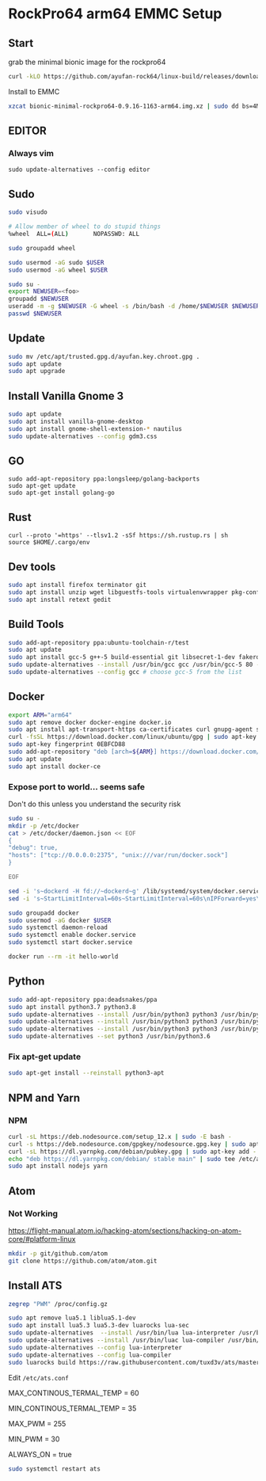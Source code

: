 # RockPro64 arm64 EMMC Setup

## Start


grab the minimal bionic image for the rockpro64

```bash
curl -kLO https://github.com/ayufan-rock64/linux-build/releases/download/0.9.16/bionic-minimal-rockpro64-0.9.16-1163-arm64.img.xz
```

Install to EMMC

```bash
xzcat bionic-minimal-rockpro64-0.9.16-1163-arm64.img.xz | sudo dd bs=4M of=/dev/mmcblk1 iflag=fullblock oflag=direct status=progress
```



## EDITOR

### Always vim

```
sudo update-alternatives --config editor
```

## Sudo

```bash
sudo visudo
```

```bash
# Allow member of wheel to do stupid things
%wheel  ALL=(ALL)       NOPASSWD: ALL
```

```bash
sudo groupadd wheel
```

```bash
sudo usermod -aG sudo $USER
sudo usermod -aG wheel $USER
```

```bash
sudo su -
export NEWUSER=<foo>
groupadd $NEWUSER
useradd -m -g $NEWUSER -G wheel -s /bin/bash -d /home/$NEWUSER $NEWUSER
passwd $NEWUSER
```

## Update

```bash
sudo mv /etc/apt/trusted.gpg.d/ayufan.key.chroot.gpg .
sudo apt update
sudo apt upgrade
```
 
## Install Vanilla Gnome 3

```bash
sudo apt update
sudo apt install vanilla-gnome-desktop
sudo apt install gnome-shell-extension-* nautilus
sudo update-alternatives --config gdm3.css
```

## GO

```
sudo add-apt-repository ppa:longsleep/golang-backports
sudo apt-get update
sudo apt-get install golang-go
```

## Rust

```
curl --proto '=https' --tlsv1.2 -sSf https://sh.rustup.rs | sh
source $HOME/.cargo/env
```


## Dev tools

```bash
sudo apt install firefox terminator git
sudo apt install unzip wget libguestfs-tools virtualenvwrapper pkg-config zip
sudo apt install retext gedit
```

## Build Tools

```bash 
sudo add-apt-repository ppa:ubuntu-toolchain-r/test
sudo apt update
sudo apt install gcc-5 g++-5 build-essential git libsecret-1-dev fakeroot rpm libx11-dev libxkbfile-dev
sudo update-alternatives --install /usr/bin/gcc gcc /usr/bin/gcc-5 80 --slave /usr/bin/g++ g++ /usr/bin/g++-5
sudo update-alternatives --config gcc # choose gcc-5 from the list
```

## Docker

```bash
export ARM="arm64"
sudo apt remove docker docker-engine docker.io
sudo apt install apt-transport-https ca-certificates curl gnupg-agent software-properties-common
curl -fsSL https://download.docker.com/linux/ubuntu/gpg | sudo apt-key add -
sudo apt-key fingerprint 0EBFCD88
sudo add-apt-repository "deb [arch=${ARM}] https://download.docker.com/linux/ubuntu $(lsb_release -cs) edge"
sudo apt update
sudo apt install docker-ce
```

### Expose port to world... seems safe

Don't do this unless you understand the security risk

```bash
sudo su -
mkdir -p /etc/docker
cat > /etc/docker/daemon.json << EOF
{
"debug": true,
"hosts": ["tcp://0.0.0.0:2375", "unix:///var/run/docker.sock"]
}

EOF

sed -i 's~dockerd -H fd://~dockerd~g' /lib/systemd/system/docker.service
sed -i 's~StartLimitInterval=60s~StartLimitInterval=60s\nIPForward=yes\n~g' /lib/systemd/system/docker.service
```


```bash
sudo groupadd docker
sudo usermod -aG docker $USER
sudo systemctl daemon-reload
sudo systemctl enable docker.service
sudo systemctl start docker.service
```

```bash
docker run --rm -it hello-world
```



## Python

```bash
sudo add-apt-repository ppa:deadsnakes/ppa
sudo apt install python3.7 python3.8
sudo update-alternatives --install /usr/bin/python3 python3 /usr/bin/python3.6 1
sudo update-alternatives --install /usr/bin/python3 python3 /usr/bin/python3.7 2
sudo update-alternatives --install /usr/bin/python3 python3 /usr/bin/python3.8 3
sudo update-alternatives --set python3 /usr/bin/python3.6
```

### Fix apt-get update

```bash
sudo apt-get install --reinstall python3-apt
```

## NPM and Yarn

### NPM

```bash
curl -sL https://deb.nodesource.com/setup_12.x | sudo -E bash -
curl -s https://deb.nodesource.com/gpgkey/nodesource.gpg.key | sudo apt-key add -
curl -sL https://dl.yarnpkg.com/debian/pubkey.gpg | sudo apt-key add -
echo "deb https://dl.yarnpkg.com/debian/ stable main" | sudo tee /etc/apt/sources.list.d/yarn.list
sudo apt install nodejs yarn
```


## Atom

### Not Working

https://flight-manual.atom.io/hacking-atom/sections/hacking-on-atom-core/#platform-linux

```bash
mkdir -p git/github.com/atom
git clone https://github.com/atom/atom.git
```


## Install ATS

```bash
zegrep "PWM" /proc/config.gz
```

```bash
sudo apt remove lua5.1 liblua5.1-dev
sudo apt install lua5.3 lua5.3-dev luarocks lua-sec
sudo update-alternatives  --install /usr/bin/lua lua-interpreter /usr/bin/lua5.3 130
sudo update-alternatives --install /usr/bin/luac lua-compiler /usr/bin/luac5.3 130
sudo update-alternatives --config lua-interpreter
sudo update-alternatives --config lua-compiler
sudo luarocks build https://raw.githubusercontent.com/tuxd3v/ats/master/ats-master-0.rockspec
```

Edit `/etc/ats.conf`

MAX_CONTINOUS_TERMAL_TEMP = 60

MIN_CONTINOUS_TERMAL_TEMP = 35

MAX_PWM = 255

MIN_PWM = 30

ALWAYS_ON = true


```bash
sudo systemctl restart ats
```







